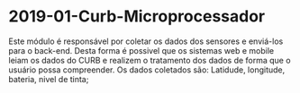 # 2019-01-Curb-Microprocessador

Este módulo é responsável por coletar os dados dos sensores e enviá-los para o back-end. Desta forma é possivel que os sistemas web e mobile leiam os dados do CURB e realizem o tratamento dos dados de forma que o usuário possa compreender.
Os dados coletados são: Latidude, longitude, bateria, nivel de tinta;
 
